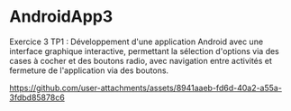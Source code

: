 # AndroidApp3
Exercice 3 TP1 : Développement d'une application Android avec une interface graphique interactive, permettant la sélection d'options via des cases à cocher et des boutons radio, avec navigation entre activités et fermeture de l'application via des boutons.

https://github.com/user-attachments/assets/8941aaeb-fd6d-40a2-a55a-3fdbd85878c6


